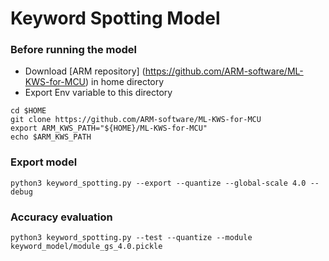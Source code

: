 # Keyword Spotting Model
### Before running the model

- Download [ARM repository] (https://github.com/ARM-software/ML-KWS-for-MCU) in home directory
- Export Env variable to this directory
```
cd $HOME
git clone https://github.com/ARM-software/ML-KWS-for-MCU
export ARM_KWS_PATH="${HOME}/ML-KWS-for-MCU"
echo $ARM_KWS_PATH
```

### Export model
```
python3 keyword_spotting.py --export --quantize --global-scale 4.0 --debug
```

### Accuracy evaluation
```
python3 keyword_spotting.py --test --quantize --module keyword_model/module_gs_4.0.pickle
```
